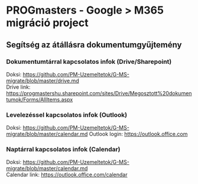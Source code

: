 # PROGmasters - Google > M365 migráció project
## Segítség az átállásra dokumentumgyűjtemény

### Dokumentumtárral kapcsolatos infok (Drive/Sharepoint)
Doksi: https://github.com/PM-Uzemeltetok/G-MS-migrate/blob/master/drive.md  
Drive link: https://progmastershu.sharepoint.com/sites/Drive/Megosztott%20dokumentumok/Forms/AllItems.aspx

### Levelezéssel kapcsolatos infok (Outlook)
Doksi: https://github.com/PM-Uzemeltetok/G-MS-migrate/blob/master/calendar.md
Outlook login: https://outlook.office.com

### Naptárral kapcsolatos infok (Calendar)
Doksi: https://github.com/PM-Uzemeltetok/G-MS-migrate/blob/master/calendar.md  
Calendar link: https://outlook.office.com/calendar
